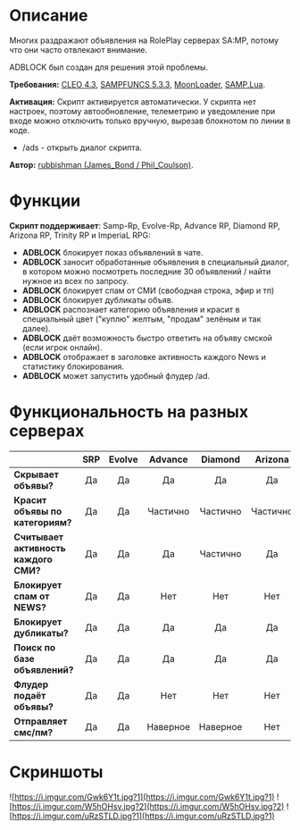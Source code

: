 # Описание 
Многих раздражают объявления на RolePlay серверах SA:MP, потому что они часто отвлекают внимание.

ADBLOCK был создан для решения этой проблемы.

**Требования:** [CLEO 4.3](http://cleo.li/?lang=ru), [SAMPFUNCS 5.3.3](https://blast.hk/threads/17/), [MoonLoader](https://blast.hk/threads/13305/), [SAMP.Lua](https://blast.hk/threads/14624/).

**Активация:** Скрипт активируется автоматически. У скрипта нет настроек, поэтому автообновление, телеметрию и уведомление при входе можно отключить только вручную, вырезав блокнотом по линии в коде.

* /ads - открыть диалог скрипта.

**Автор:** [rubbishman (James_Bond / Phil_Coulson)](http://rubbishman.ru/samp).
# Функции
**Скрипт поддерживает**: Samp-Rp, Evolve-Rp, Advance RP, Diamond RP, Arizona RP, Trinity RP и ImperiaL RPG:
* **ADBLOCK** блокирует показ объявлений в чате.
* **ADBLOCK** заносит обработанные объявления в специальный диалог, в котором можно посмотреть последние 30 объявлений / найти нужное из всех по запросу. 
* **ADBLOCK** блокирует спам от СМИ (свободная строка, эфир и тп)
* **ADBLOCK** блокирует дубликаты объяв.
* **ADBLOCK** распознает категорию объявления и красит в специальный цвет ("куплю" желтым, "продам" зелёным и так далее).
* **ADBLOCK** даёт возможность быстро ответить на объяву смской (если игрок онлайн).
* **ADBLOCK** отображает в заголовке активность каждого News и статистику блокирования.
* **ADBLOCK** может запустить удобный флудер /ad.

# Функциональность на разных серверах

|                                       | **SRP** | **Evolve** | **Advance** | **Diamond** | **Arizona** | **Trinity** | **ImperiaL** |
|---------------------------------------|:-------:|:----------:|:-----------:|:-----------:|:-----------:|:-----------:|:------------:|
| **Скрывает объявы?**                  | Да      | Да         | Да          | Да          | Да          | Да          | Да           |
| **Красит объявы по категориям?**      | Да      | Да         | Частично    | Частично    | Частично    | Частично    | Частично     |
| **Считывает активность каждого СМИ?** | Да      | Да         | Да          | Частично    | Да          | Нет         | Нет          |
| **Блокирует спам от NEWS?**           | Да      | Да         | Нет         | Нет         | Нет         | Нет         | Нет          |
| **Блокирует дубликаты?**              | Да      | Да         | Да          | Да          | Да          | Нет         | Да           |
| **Поиск по базе объявлений?**         | Да      | Да         | Да          | Да          | Да          | Да          | Да           |
| **Флудер подаёт объявы?**             | Да      | Да         | Нет         | Нет         | Нет         | Нет         | Нет          |
| **Отправляет смс/пм?**                | Да      | Да         | Наверное    | Наверное    | Нет         | Наверное    | Наверное     |
# Скриншоты
![https://i.imgur.com/Gwk6Y1t.jpg?1](https://i.imgur.com/Gwk6Y1t.jpg?1)
![https://i.imgur.com/W5hOHsv.jpg?2](https://i.imgur.com/W5hOHsv.jpg?2)
![https://i.imgur.com/uRzSTLD.jpg?1](https://i.imgur.com/uRzSTLD.jpg?1)